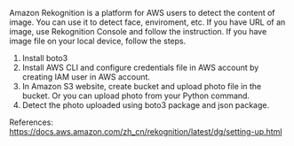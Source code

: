 Amazon Rekognition is a platform for AWS users to detect the content of image. You can use it to detect face, enviroment, etc. If you have URL of an image, use Rekognition Console and follow the instruction. If you have image file on your local device, follow the steps. 
1. Install boto3 
2. Install AWS CLI and configure credentials file in AWS account by creating IAM user in AWS account.
3. In Amazon S3 website, create bucket and upload photo file in the bucket. Or you can upload photo from your Python command.
4. Detect the photo uploaded using boto3 package and json package.


References:
https://docs.aws.amazon.com/zh_cn/rekognition/latest/dg/setting-up.html
